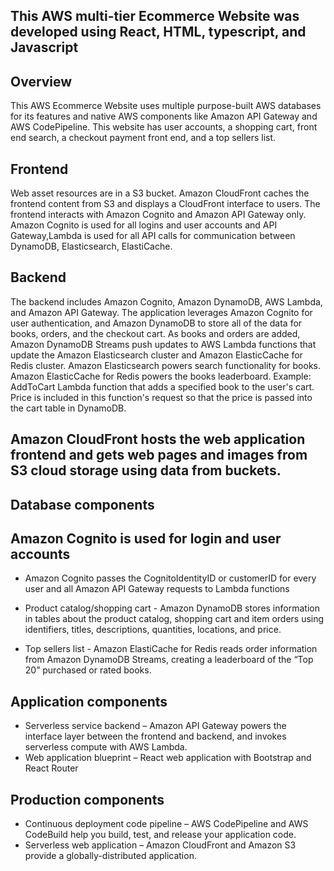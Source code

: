 ## This AWS multi-tier Ecommerce Website was developed using React, HTML, typescript, and Javascript

## Overview

This AWS Ecommerce Website uses multiple purpose-built AWS databases for its features and native AWS components like Amazon API Gateway and AWS CodePipeline. This website has user accounts, a shopping cart, front end search, a checkout payment front end, and a top sellers list. 

## Frontend

Web asset resources are in a S3 bucket. Amazon CloudFront caches the frontend content from S3 and displays a CloudFront interface to users. The frontend interacts with Amazon Cognito and Amazon API Gateway only. Amazon Cognito is used for all logins and user accounts and API Gateway,Lambda is used for all API calls for communication between  DynamoDB, Elasticsearch, ElastiCache.

## Backend

The backend includes Amazon Cognito, Amazon DynamoDB, AWS Lambda, and Amazon API Gateway. The application leverages Amazon Cognito for user authentication, and Amazon DynamoDB to store all of the data for books, orders, and the checkout cart. As books and orders are added, Amazon DynamoDB Streams push updates to AWS Lambda functions that update the Amazon Elasticsearch cluster and Amazon ElasticCache for Redis cluster. Amazon Elasticsearch powers search functionality for books. Amazon ElasticCache for Redis powers the books leaderboard.
Example: AddToCart Lambda function that adds a specified book to the user's cart. Price is included in this function's request so that the price is passed into the cart table in DynamoDB.

## Amazon CloudFront hosts the web application frontend and gets web pages and images from S3 cloud storage using data from buckets.
## Database components
## Amazon Cognito is used for login and user accounts
* Amazon Cognito passes the CognitoIdentityID or customerID for every user and all Amazon API Gateway requests to Lambda functions

* Product catalog/shopping cart - Amazon DynamoDB stores information in tables about the product catalog, shopping cart and item orders using identifiers, titles, descriptions, quantities, locations, and price.
* Top sellers list - Amazon ElastiCache for Redis reads order information from Amazon DynamoDB Streams, creating a leaderboard of the “Top 20” purchased or rated books.

## Application components

* Serverless service backend – Amazon API Gateway powers the interface layer between the frontend and backend, and invokes serverless compute with AWS Lambda.  
* Web application blueprint – React web application with Bootstrap and React Router

## Production components

* Continuous deployment code pipeline – AWS CodePipeline and AWS CodeBuild help you build, test, and release your application code. 
* Serverless web application – Amazon CloudFront and Amazon S3 provide a globally-distributed application. 


